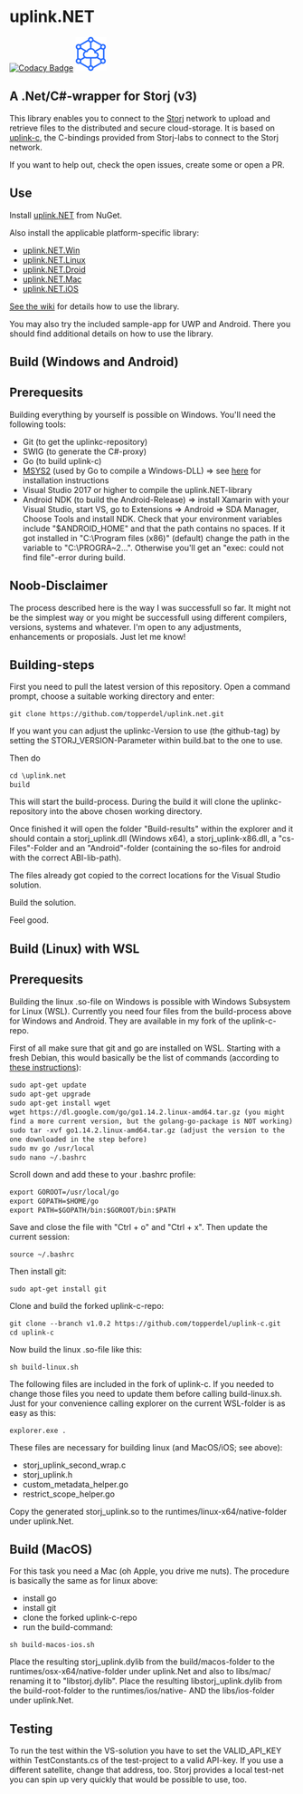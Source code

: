 # uplink.NET

[![Codacy Badge](https://api.codacy.com/project/badge/Grade/d9bccb02c5914cbca6e60755d5c7d74a)](https://app.codacy.com/gh/TopperDEL/uplink.net?utm_source=github.com&utm_medium=referral&utm_content=TopperDEL/uplink.net&utm_campaign=Badge_Grade)
[![Storj.io](./storj-logo.svg)](https://storj.io)

## A .Net/C#-wrapper for Storj (v3)

This library enables you to connect to the [Storj](https://storj.io) network to upload and retrieve files to the distributed and secure cloud-storage. It is based on [uplink-c](https://github.com/storj/uplink-c), the C-bindings provided from Storj-labs to connect to the Storj network.

If you want to help out, check the open issues, create some or open a PR.

## Use

Install [uplink.NET](https://www.nuget.org/packages/uplink.NET) from NuGet. 

Also install the applicable platform-specific library:

* [uplink.NET.Win](https://www.nuget.org/packages/uplink.NET.Win)
* [uplink.NET.Linux](https://www.nuget.org/packages/uplink.NET.Linux)
* [uplink.NET.Droid](https://www.nuget.org/packages/uplink.NET.Droid)
* [uplink.NET.Mac](https://www.nuget.org/packages/uplink.NET.Mac)
* [uplink.NET.iOS](https://www.nuget.org/packages/uplink.NET.iOS)

[See the wiki](https://github.com/TopperDEL/uplink.net/wiki) for details how to use the library.

You may also try the included sample-app for UWP and Android. There you should find additional details on how to use the library.

## Build (Windows and Android)

## Prerequesits

Building everything by yourself is possible on Windows. You'll need the following tools:

* Git (to get the uplinkc-repository)
* SWIG (to generate the C#-proxy)
* Go (to build uplink-c)
* [MSYS2](https://www.msys2.org/) (used by Go to compile a Windows-DLL) => see [here](https://github.com/orlp/dev-on-windows/wiki/Installing-GCC--&-MSYS2) for installation instructions
* Visual Studio 2017 or higher to compile the uplink.NET-library
* Android NDK (to build the Android-Release) => install Xamarin with your Visual Studio, start VS, go to Extensions => Android => SDA Manager, Choose Tools and install NDK. Check that your environment variables include "$ANDROID_HOME" and that the path contains no spaces. If it got installed in "C:\Program files (x86)" (default) change the path in the variable to "C:\PROGRA~2\...". Otherwise you'll get an "exec: could not find file"-error during build.

## Noob-Disclaimer

The process described here is the way I was successfull so far. It might not be the simplest way or you might be successfull using different compilers, versions, systems and whatever. I'm open to any adjustments, enhancements or proposials. Just let me know!

## Building-steps

First you need to pull the latest version of this repository. Open a command prompt, choose a suitable working directory and enter:
```
git clone https://github.com/topperdel/uplink.net.git
```

If you want you can adjust the uplinkc-Version to use (the github-tag) by setting the STORJ_VERSION-Parameter within build.bat to the one to use.

Then do
```
cd \uplink.net
build
```

This will start the build-process. During the build it will clone the uplinkc-repository into the above chosen working directory.

Once finished it will open the folder "Build-results" within the explorer and it should contain a storj_uplink.dll (Windows x64), a storj_uplink-x86.dll, a "cs-Files"-Folder and an "Android"-folder (containing the so-files for android with the correct ABI-lib-path).

The files already got copied to the correct locations for the Visual Studio solution.

Build the solution.

Feel good.

## Build (Linux) with WSL

## Prerequesits

Building the linux .so-file on Windows is possible with Windows Subsystem for Linux (WSL). Currently you need four files from the build-process above for Windows and Android. They are available in my fork of the uplink-c-repo.

First of all make sure that git and go are installed on WSL. Starting with a fresh Debian, this would basically be the list of commands (according to [these instructions](https://sal.as/post/install-golan-on-wsl/)):

```
sudo apt-get update
sudo apt-get upgrade
sudo apt-get install wget
wget https://dl.google.com/go/go1.14.2.linux-amd64.tar.gz (you might find a more current version, but the golang-go-package is NOT working)
sudo tar -xvf go1.14.2.linux-amd64.tar.gz (adjust the version to the one downloaded in the step before)
sudo mv go /usr/local
sudo nano ~/.bashrc
```

Scroll down and add these to your .bashrc profile:
```
export GOROOT=/usr/local/go
export GOPATH=$HOME/go
export PATH=$GOPATH/bin:$GOROOT/bin:$PATH
```

Save and close the file with "Ctrl + o" and "Ctrl + x". Then update the current session:
```
source ~/.bashrc
```

Then install git:
```
sudo apt-get install git
```

Clone and build the forked uplink-c-repo:
```
git clone --branch v1.0.2 https://github.com/topperdel/uplink-c.git
cd uplink-c
```

Now build the linux .so-file like this:
```
sh build-linux.sh
```

The following files are included in the fork of uplink-c. If you needed to change those files you need to update them before calling build-linux.sh. Just for your convenience calling explorer on the current WSL-folder is as easy as this:
```
explorer.exe .
```

These files are necessary for building linux (and MacOS/iOS; see above):
* storj_uplink_second_wrap.c
* storj_uplink.h
* custom_metadata_helper.go
* restrict_scope_helper.go

Copy the generated storj_uplink.so to the runtimes/linux-x64/native-folder under uplink.Net.

## Build (MacOS)

For this task you need a Mac (oh Apple, you drive me nuts). The procedure is basically the same as for linux above:
* install go
* install git
* clone the forked uplink-c-repo
* run the build-command:
```
sh build-macos-ios.sh
```

Place the resulting storj_uplink.dylib from the build/macos-folder to the runtimes/osx-x64/native-folder under uplink.Net and also to libs/mac/ renaming it to "libstorj.dylib".
Place the resulting libstorj_uplink.dylib from the build-root-folder to the runtimes/ios/native- AND the libs/ios-folder under uplink.Net.

## Testing

To run the test within the VS-solution you have to set the VALID_API_KEY within TestConstants.cs of the test-project to a valid API-key. If you use a different satellite, change that address, too. Storj provides a local test-net you can spin up very quickly that would be possible to use, too.

